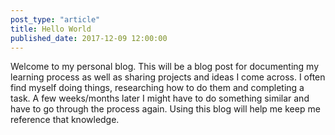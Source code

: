 ```yaml
---
post_type: "article" 
title: Hello World
published_date: 2017-12-09 12:00:00
---
```


Welcome to my personal blog. This will be a blog post for documenting my learning process as well as sharing projects and ideas I come across. I often find myself doing things, researching how to do them and completing a task. A few weeks/months later I might have to do something similar and have to go through the process again. Using this blog will help me keep me reference that knowledge.
